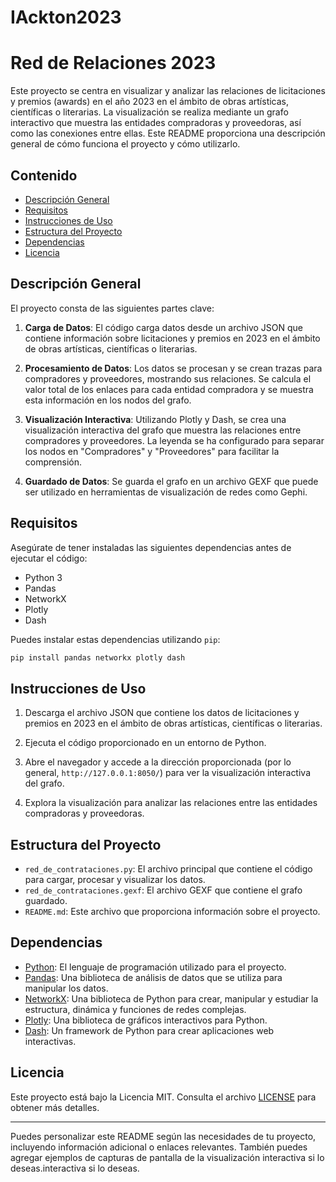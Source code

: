 # IAckton2023

# Red de Relaciones 2023

Este proyecto se centra en visualizar y analizar las relaciones de licitaciones y premios (awards) en el año 2023 en el ámbito de obras artísticas, científicas o literarias. La visualización se realiza mediante un grafo interactivo que muestra las entidades compradoras y proveedoras, así como las conexiones entre ellas. Este README proporciona una descripción general de cómo funciona el proyecto y cómo utilizarlo.

## Contenido

- [Descripción General](#descripción-general)
- [Requisitos](#requisitos)
- [Instrucciones de Uso](#instrucciones-de-uso)
- [Estructura del Proyecto](#estructura-del-proyecto)
- [Dependencias](#dependencias)
- [Licencia](#licencia)

## Descripción General

El proyecto consta de las siguientes partes clave:

1. **Carga de Datos**: El código carga datos desde un archivo JSON que contiene información sobre licitaciones y premios en 2023 en el ámbito de obras artísticas, científicas o literarias.

2. **Procesamiento de Datos**: Los datos se procesan y se crean trazas para compradores y proveedores, mostrando sus relaciones. Se calcula el valor total de los enlaces para cada entidad compradora y se muestra esta información en los nodos del grafo.

3. **Visualización Interactiva**: Utilizando Plotly y Dash, se crea una visualización interactiva del grafo que muestra las relaciones entre compradores y proveedores. La leyenda se ha configurado para separar los nodos en "Compradores" y "Proveedores" para facilitar la comprensión.

4. **Guardado de Datos**: Se guarda el grafo en un archivo GEXF que puede ser utilizado en herramientas de visualización de redes como Gephi.

## Requisitos

Asegúrate de tener instaladas las siguientes dependencias antes de ejecutar el código:

- Python 3
- Pandas
- NetworkX
- Plotly
- Dash

Puedes instalar estas dependencias utilizando `pip`:

```bash
pip install pandas networkx plotly dash
```

## Instrucciones de Uso

1. Descarga el archivo JSON que contiene los datos de licitaciones y premios en 2023 en el ámbito de obras artísticas, científicas o literarias.

2. Ejecuta el código proporcionado en un entorno de Python.

3. Abre el navegador y accede a la dirección proporcionada (por lo general, `http://127.0.0.1:8050/`) para ver la visualización interactiva del grafo.

4. Explora la visualización para analizar las relaciones entre las entidades compradoras y proveedoras.

## Estructura del Proyecto

- `red_de_contrataciones.py`: El archivo principal que contiene el código para cargar, procesar y visualizar los datos.
- `red_de_contrataciones.gexf`: El archivo GEXF que contiene el grafo guardado.
- `README.md`: Este archivo que proporciona información sobre el proyecto.

## Dependencias

- [Python](https://www.python.org/): El lenguaje de programación utilizado para el proyecto.
- [Pandas](https://pandas.pydata.org/): Una biblioteca de análisis de datos que se utiliza para manipular los datos.
- [NetworkX](https://networkx.github.io/): Una biblioteca de Python para crear, manipular y estudiar la estructura, dinámica y funciones de redes complejas.
- [Plotly](https://plotly.com/): Una biblioteca de gráficos interactivos para Python.
- [Dash](https://dash.plotly.com/): Un framework de Python para crear aplicaciones web interactivas.

## Licencia

Este proyecto está bajo la Licencia MIT. Consulta el archivo [LICENSE](LICENSE) para obtener más detalles.

---

Puedes personalizar este README según las necesidades de tu proyecto, incluyendo información adicional o enlaces relevantes. También puedes agregar ejemplos de capturas de pantalla de la visualización interactiva si lo deseas.interactiva si lo deseas.





